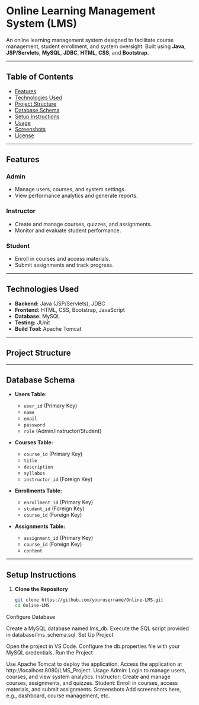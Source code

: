 # Online Learning Management System (LMS)

An online learning management system designed to facilitate course management, student enrollment, and system oversight. Built using **Java**, **JSP/Servlets**, **MySQL**, **JDBC**, **HTML**, **CSS**, and **Bootstrap**.

---

## Table of Contents

- [Features](#features)
- [Technologies Used](#technologies-used)
- [Project Structure](#project-structure)
- [Database Schema](#database-schema)
- [Setup Instructions](#setup-instructions)
- [Usage](#usage)
- [Screenshots](#screenshots)
- [License](#license)

---

## Features

### Admin
- Manage users, courses, and system settings.
- View performance analytics and generate reports.

### Instructor
- Create and manage courses, quizzes, and assignments.
- Monitor and evaluate student performance.

### Student
- Enroll in courses and access materials.
- Submit assignments and track progress.

---

## Technologies Used

- **Backend:** Java (JSP/Servlets), JDBC
- **Frontend:** HTML, CSS, Bootstrap, JavaScript
- **Database:** MySQL
- **Testing:** JUnit
- **Build Tool:** Apache Tomcat

---

## Project Structure



---

## Database Schema

- **Users Table:**
  - `user_id` (Primary Key)
  - `name`
  - `email`
  - `password`
  - `role` (Admin/Instructor/Student)

- **Courses Table:**
  - `course_id` (Primary Key)
  - `title`
  - `description`
  - `syllabus`
  - `instructor_id` (Foreign Key)

- **Enrollments Table:**
  - `enrollment_id` (Primary Key)
  - `student_id` (Foreign Key)
  - `course_id` (Foreign Key)

- **Assignments Table:**
  - `assignment_id` (Primary Key)
  - `course_id` (Foreign Key)
  - `content`

---

## Setup Instructions

1. **Clone the Repository**
   ```bash
   git clone https://github.com/yourusername/Online-LMS.git
   cd Online-LMS

Configure Database

Create a MySQL database named lms_db.
Execute the SQL script provided in database/lms_schema.sql.
Set Up Project

Open the project in VS Code.
Configure the db.properties file with your MySQL credentials.
Run the Project

Use Apache Tomcat to deploy the application.
Access the application at http://localhost:8080/LMS_Project.
Usage
Admin:
Login to manage users, courses, and view system analytics.
Instructor:
Create and manage courses, assignments, and quizzes.
Student:
Enroll in courses, access materials, and submit assignments.
Screenshots
Add screenshots here, e.g., dashboard, course management, etc.

